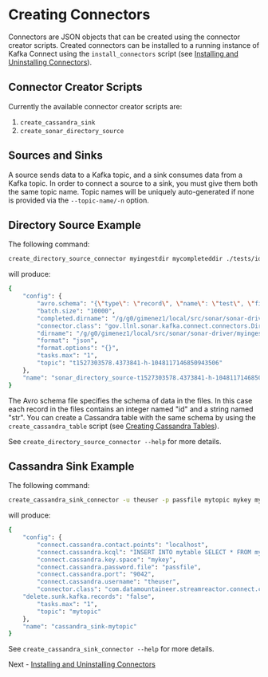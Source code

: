 # Creating Connectors

Connectors are JSON objects that can be created using the connector creator scripts.
Created connectors can be installed to a running instance of Kafka Connect using the `install_connectors` script (see [Installing and Uninstalling Connectors](./installing_connectors.md)).

## Connector Creator Scripts

Currently the available connector creator scripts are:

1. `create_cassandra_sink`
2. `create_sonar_directory_source`

## Sources and Sinks

A source sends data to a Kafka topic, and a sink consumes data from a Kafka topic.
In order to connect a source to a sink, you must give them both the same topic name.
Topic names will be uniquely auto-generated if none is provided via the `--topic-name/-n` option.

## Directory Source Example

The following command:

```bash
create_directory_source_connector myingestdir mycompleteddir ./tests/idstr.avsc
```

will produce:

```bash
{
    "config": {
        "avro.schema": "{\"type\": \"record\", \"name\": \"test\", \"fields\": [{\"type\": \"int\", \"name\": \"id\"}, {\"type\": \"string\", \"name\": \"str\"}]}",
        "batch.size": "10000",
        "completed.dirname": "/g/g0/gimenez1/local/src/sonar/sonar-driver/mycompleteddir",
        "connector.class": "gov.llnl.sonar.kafka.connect.connectors.DirectorySourceConnector",
        "dirname": "/g/g0/gimenez1/local/src/sonar/sonar-driver/myingestdir",
        "format": "json",
        "format.options": "{}",
        "tasks.max": "1",
        "topic": "t1527303578.4373841-h-1048117146850943506"
    },
    "name": "sonar_directory_source-t1527303578.4373841-h-1048117146850943506"
}
```

The Avro schema file specifies the schema of data in the files.
In this case each record in the files contains an integer named "id" and a string named "str".
You can create a Cassandra table with the same schema by using the `create_cassandra_table` script (see [Creating Cassandra Tables](./creating_cassandra_tables.md)).

See `create_directory_source_connector --help` for more details.

## Cassandra Sink Example

The following command:

```bash
create_cassandra_sink_connector -u theuser -p passfile mytopic mykey mytable
```

will produce:

```bash
{
    "config": {
        "connect.cassandra.contact.points": "localhost",
        "connect.cassandra.kcql": "INSERT INTO mytable SELECT * FROM mytopic",
        "connect.cassandra.key.space": "mykey",
        "connect.cassandra.password.file": "passfile",
        "connect.cassandra.port": "9042",
        "connect.cassandra.username": "theuser",
        "connector.class": "com.datamountaineer.streamreactor.connect.cassandra.sink.CassandraSinkConnector",
	"delete.sunk.kafka.records": "false",
        "tasks.max": "1",
        "topic": "mytopic"
    },
    "name": "cassandra_sink-mytopic"
}
```

See `create_cassandra_sink_connector --help` for more details.

Next - [Installing and Uninstalling Connectors](./installing_connectors.md)
